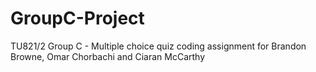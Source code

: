 # GroupC-Project
TU821/2 Group C - Multiple choice quiz coding assignment for Brandon Browne, Omar Chorbachi and Ciaran McCarthy

